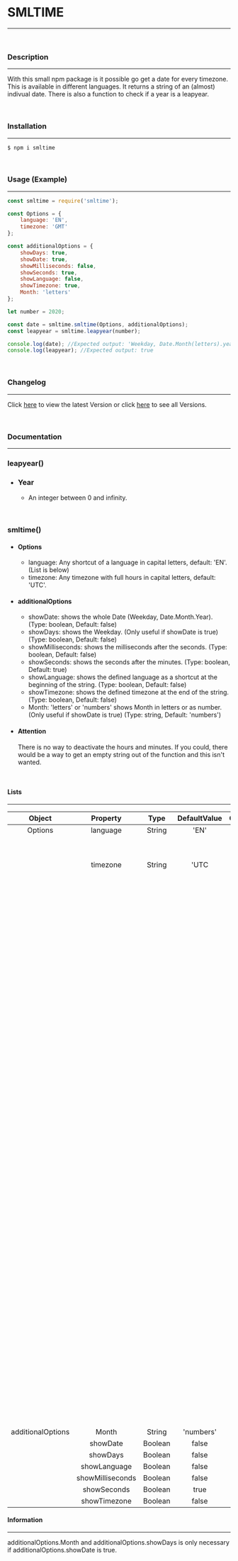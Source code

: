 # SMLTIME

---

<br>

### Description

---

With this small npm package is it possible go get a date for every timezone. This is available in different languages. It returns a string of an (almost) indivual date.
There is also a function to check if a year is a leapyear.

<br>

### Installation

---

```bash
$ npm i smltime
```

<br>

### Usage (Example)

---

```js
const smltime = require('smltime');

const Options = {
    language: 'EN',
    timezone: 'GMT'
};

const additionalOptions = {
    showDays: true,
    showDate: true,
    showMilliseconds: false,
    showSeconds: true,
    showLanguage: false,
    showTimezone: true,
    Month: 'letters'
};

let number = 2020;

const date = smltime.smltime(Options, additionalOptions);
const leapyear = smltime.leapyear(number);

console.log(date); //Expected output: 'Weekday, Date.Month(letters).year, Hours:Minutes:Seconds Timezone.' 
console.log(leapyear); //Expected output: true
```

<br>

### Changelog

---

Click [here](https://www.github.com/CyberHD1811/smltime/blob/main/changelog/latestVersion.md "Latest Version") to view the latest Version or click [here](https://github.com/CyberHD1811/smltime/blob/main/changelog/allVersions.md "All Versions") to see all Versions.

<br>

### Documentation

---

### leapyear()
- ### Year
    - An integer between 0 and infinity.

<br>

### smltime()
- #### Options

    - language: Any shortcut of a language in capital letters, default: 'EN'. (List is below)
    - timezone: Any timezone with full hours in capital letters, default: 'UTC'.

- #### additionalOptions

    - showDate: shows the whole Date (Weekday, Date.Month.Year). (Type: boolean, Default: false)
    - showDays: shows the Weekday. (Only useful if showDate is true) (Type: boolean, Default: false)
    - showMilliseconds: shows the milliseconds after the seconds. (Type: boolean, Default: false)
    - showSeconds: shows the seconds after the minutes. (Type: boolean, Default: true)
    - showLanguage: shows the defined language as a shortcut at the beginning of the string. (Type: boolean, Default: false)
    - showTimezone: shows the defined timezone at the end of the string. (Type: boolean, Default: false)
    - Month: 'letters' or 'numbers' shows Month in letters or as number. (Only useful if showDate is true) (Type: string, Default: 'numbers')

- #### Attention

    There is no way to deactivate the hours and minutes. If you could, there would be a way to get an empty string out of the function and this isn't wanted.

<br>

#### Lists

---

Object | Property | Type | DefaultValue | OtherValues | Language | Time
| :---: | :---: | :---: | :---: | :---: | :---: | :---:
Options | language | String | 'EN' | | German
| | | | | 'DE' | German
| | | | | 'ES' | Spanish
| | timezone | String | 'UTC | | | UTC
| | | | | 'LINT'| | UTC + 14
| | | | | 'NZDT' | | UTC + 13
| | | | | 'ANAT' | | UTC + 12
| | | | | 'AEDT' | | UTC + 11
| | | | | 'AEST' | | UTC + 10
| | | | | 'JST' | | UTC + 9
| | | | | 'CST' | | UTC + 8
| | | | | 'WIB' | | UTC + 7
| | | | | 'BST' | | UTC + 6
| | | | | 'UZT' | | UTC + 5
| | | | | 'GST' | | UTC + 4
| | | | | 'MSK' | | UTC + 3
| | | | | 'OEZ' | | UTC + 2
| | | | | 'MEZ' | | UTC + 1
| | | | | 'GMT' | | UTC + 0
| | | | | 'CVT' | | UTC - 1
| | | | | 'GST' | | UTC - 2
| | | | | 'ART' | | UTC - 3
| | | | | 'VET' | | UTC - 4
| | | | | 'EST' | | UTC - 5
| | | | | 'CST' | | UTC - 6
| | | | | 'MST' | | UTC - 7
| | | | | 'PST' | | UTC - 8
| | | | | 'AKST' | | UTC - 9
| | | | | 'HST' | | UTC - 10
| | | | | 'NUT' | | UTC - 11
| | | | | 'AoE' | | UTC - 12
| | | | | | | |
| | | | | | | |
additionalOptions | Month | String | 'numbers' | 'letters' 
| | showDate | Boolean | false
| | showDays | Boolean | false
| | showLanguage | Boolean | false
| | showMilliseconds | Boolean | false
| | showSeconds | Boolean | true
| | showTimezone | Boolean | false

#### Information

---

additionalOptions.Month and additionalOptions.showDays is only necessary if additionalOptions.showDate is true. 